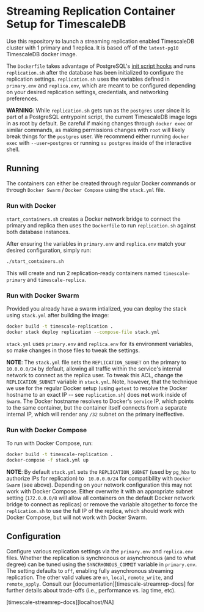 # Streaming Replication Container Setup for TimescaleDB

Use this repository to launch a streaming replication enabled TimescaleDB
cluster with 1 primary and 1 replica. It is based off of the `latest-pg10`
TimescaleDB docker image.

The `Dockerfile` takes advantage of PostgreSQL's [init script
hooks](https://docs.docker.com/samples/library/postgres/#how-to-extend-this-image)
and runs `replication.sh` after the database has been initialized to configure
the replication settings. `replication.sh` uses the variables defined in
`primary.env` and `replica.env`, which are meant to be configured depending on
your desired replication settings, credentials, and networking preferences.

**WARNING**: While `replication.sh` gets run as the `postgres` user since it is
part of a PostgreSQL entrypoint script, the current TimescaleDB image logs in as
root by default. Be careful if making changes through `docker exec` or similar
commands, as making permissions changes with `root` will likely break things for
the `postgres` user. We recommend either running `docker exec` with
`--user=postgres` or running `su postgres` inside of the interactive shell.

## Running

The containers can either be created through regular Docker commands or through
`Docker Swarm` / `Docker Compose` using the `stack.yml` file.

### Run with Docker

`start_containers.sh` creates a Docker network bridge to connect the primary and
replica then uses the `Dockerfile` to run `replication.sh` against both database
instances.

After ensuring the variables in `primary.env` and `replica.env` match your
desired configuration, simply run:

```bash
./start_containers.sh
```

This will create and run 2 replication-ready containers named
`timescale-primary` and `timescale-replica`.

### Run with Docker Swarm

Provided you already have a swarm intialized, you can deploy the stack using
`stack.yml` after building the image:

```bash
docker build -t timescale-replication .
docker stack deploy replication --compose-file stack.yml
```

`stack.yml` uses `primary.env` and `replica.env` for its environment variables,
so make changes in those files to tweak the settings.

**NOTE**: The `stack.yml` file sets the `REPLICATION_SUBNET` on the primary to
`10.0.0.0/24` by default, allowing all traffic within the service's internal
network to connect as the replica user. To tweak this ACL, change the
`REPLICATION_SUBNET` variable in `stack.yml`. Note, however, that the technique
we use for the regular Docker setup (using `getent` to resolve the Docker
hostname to an exact IP -- see `replication.sh`) does **not** work inside of
`Swarm`. The Docker hostname resolves to Docker's `service` IP, which points to
the same container, but the container itself connects from a separate internal
IP, which will render any `/32` subnet on the primary ineffective.

### Run with Docker Compose

To run with Docker Compose, run:

```bash
docker build -t timescale-replication .
docker-compose -f stack.yml up
```

**NOTE**: By default `stack.yml` sets the `REPLICATION_SUBNET` (used by `pg_hba`
to authorize IPs for replication) to ` 10.0.0.0/24` for compatibility with
`Docker Swarm` (see above).  Depending on your network configuration this may
not work with Docker Compose. Either overwrite it with an appropriate subnet
setting (`172.0.0.0/8` will allow all containers on the default Docker network
bridge to connect as replicas) or remove the variable altogether to force the
`replication.sh` to use the full IP of the replica, which should work with
Docker Compose, but will not work with Docker Swarm.

## Configuration

Configure various replication settings via the `primary.env` and `replica.env`
files. Whether the replication is synchronous or asynchronous (and to what
degree) can be tuned using the `SYNCRHONOUS_COMMIT` variable in `primary.env`.
The setting defaults to `off`, enabling fully asynchronous streaming
replication. The other valid values are `on`, `local`, `remote_write`, and
`remote_apply`. Consult our [documentation][timescale-streamrep-docs] for
further details about trade-offs (i.e., performance vs. lag time, etc).

[timescale-streamrep-docs][localhost/NA]
